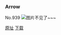 ### Arrow
No.939
![图片不见了~~~](https://imgs.xkcd.com/comics/arrow.png)

[原址](https://xkcd.com//939) [下载](https://imgs.xkcd.com/comics/arrow.png)

